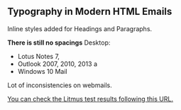 ## Typography in Modern HTML Emails

Inline styles added for Headings and Paragraphs.

**There is still no spacings**
Desktop:
- Lotus Notes 7, 
- Outlook 2007, 2010, 2013 a
- Windows 10 Mail

Lot of inconsistencies on webmails.

[You can check the Litmus test results following this URL.](https://litmus.com/checklist/emails/public/67ab994)